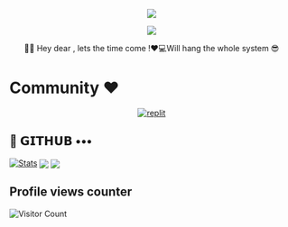 
<p align="center">
  <a href="https://github.com/aditya-shekhar773/readme-typing-svg"><img src="https://readme-typing-svg.demolab.com/?lines=Code~With~Aditya&font=Fira%20Bold&center=true&width=480&height=45&color=DFFF00&vCenter=true&pause=1000&size=40" /></a>
</p>

<p align="center">
  <a href="https://github.com/aditya-shekhar773/readme-typing-svg">
    <img src="https://readme-typing-svg.demolab.com/?lines=Full-stack%20and%20web%20developer;Experienced%20UI%2FUX%20Designer;2%2B%20years%20of%20coding%20experience;Always%20learning%20new%20things;A.I%20DEVELOPER%20&font=Fira%20Code&center=true&width=500&height=45&color=f75c7e&vCenter=true&pause=1000&size=22" /></a>
</p>

<p align="center">👨‍💻 Hey dear , lets the time come !❤️💻Will hang the whole system 😎
</p>

# Community ❤️
</p>
<p align="center">
<a href="https://instagram.com/adityashekhar_773?igshid=YmMyMTA2M2Y="><img alt="replit" src="https://img.shields.io/badge/-Instagram-orange?style=for-the-badge&logo=instagram&logoColor=white"/></a> 

</p>

## 💜 𝗚𝗜𝗧𝗛𝗨𝗕 •••
[![Stats](https://github-readme-stats.vercel.app/api?username=aditya-shekhar773&hide=prs&count_public=true&show_icons=true&theme=algolia)](https://github.com/aditya-shekhar773/github-readme-stats)
<img src="https://github-readme-streak-stats.herokuapp.com?user=aditya-shekhar773&theme=tokyonight" align="center">
<img src="https://github-readme-stats.vercel.app/api/top-langs/?username=aditya-shekhar773&layout=compact&theme=tokyonight" align="center">


## Profile views counter
![Visitor Count](https://profile-counter.glitch.me/{aditya-shekhar773}/count.svg)



